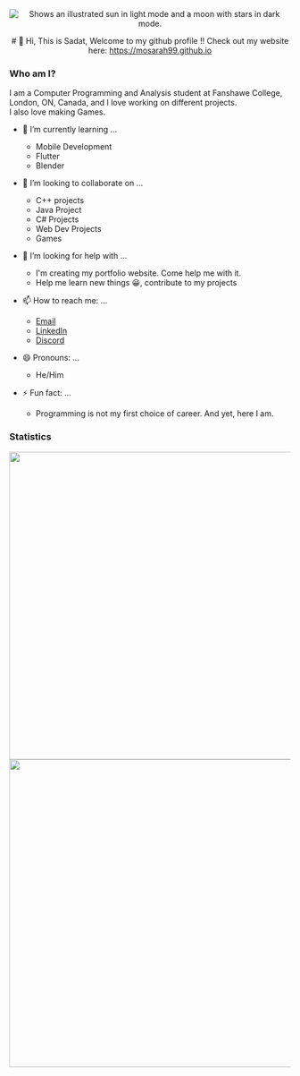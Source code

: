 <!--
**mosarah99/mosarah99** is a ✨ _special_ ✨ repository because its `README.md` (this file) appears on your GitHub profile.

Here are some ideas to get you started:


-->
<div align="center">
  <picture>
    <source media="(prefers-color-scheme: dark)" srcset="https://placehold.co/3000x500/334/ddd?font=montserrat&text=Sadat+Rahman">
    <source media="(prefers-color-scheme: light)" srcset="https://placehold.co/3000x500/ddd/334?font=montserrat&text=Sadat+Rahman">
    <img alt="Shows an illustrated sun in light mode and a moon with stars in dark mode." src="https://user-images.githubusercontent.com/25423296/163456779-a8556205-d0a5-45e2-ac17-42d089e3c3f8.png">
  </picture>
</div>

<p align='center' size='4rem'>
# 👋 Hi, This is Sadat, Welcome to my github profile !!
Check out my website here: <a href='https://mosarah99.github.io' target='_blank'>https://mosarah99.github.io</a>
<!-- ### Hi there 👋 -->
</p>

### Who am I?
I am a Computer Programming and Analysis student at Fanshawe College, London, ON, Canada, and I love working on different projects. <br>
I also love making Games. 

<!-- - 🔭 I’m currently working on ...  -->
- 🌱 I’m currently learning ... 
  - Mobile Development
  - Flutter
  - Blender

- 👯 I’m looking to collaborate on ...
  - C++ projects
  - Java Project
  - C# Projects
  - Web Dev Projects
  - Games

- 🤔 I’m looking for help with ...
  - I'm creating my portfolio website. Come help me with it. 
  - Help me learn new things 😀, contribute to my projects 
<!-- 

- 💬 Ask me about ...
  - Anything 😁 (As long as it's not personal) -->


- 📫 How to reach me: ...
  - [Email](mailto:sadatrahman001@gmail.com)
  - [LinkedIn](https://www.linkedin.com/in/sadatrahman001/)
  - [Discord](https://discordapp.com/users/742636522473390152)


- 😄 Pronouns: ...
  - He/Him


- ⚡ Fun fact: ...
  - Programming is not my first choice of career. And yet, here I am.

### Statistics
    
<!--  Also consider using height="180em" later on  -->
<!--  A big shoutout to @anuraghazra for their amazing project.
      Learn more here: https://github.com/anuraghazra/github-readme-stats  -->
 
<div align="center">
  <a href="#">
    <img width="550em" src="https://github-readme-stats.vercel.app/api?username=mosarah99&show_icons=true&theme=tokyonight&include_all_commits=true&count_private=true&border_color=222266"/> 
    
</div>
<div align="center">
    <img width="550em" src="https://github-readme-stats.vercel.app/api/top-langs/?username=mosarah99&langs_count=6&layout=compact&langs_count=7&theme=tokyonight&border_color=222266"/>
  </a>
</div>


